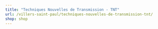 ```yaml
---
title: "Techniques Nouvelles de Transmission - TNT"
url: /villers-saint-paul/techniques-nouvelles-de-transmission-tnt/
shop: shop
---
```

